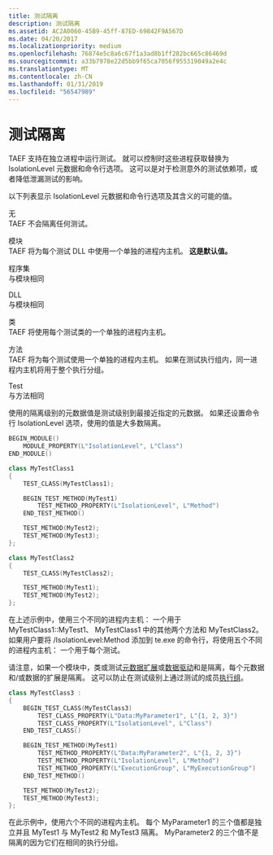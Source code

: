 ```yaml
---
title: 测试隔离
description: 测试隔离
ms.assetid: AC2A0060-45B9-45ff-87ED-69842F9A567D
ms.date: 04/20/2017
ms.localizationpriority: medium
ms.openlocfilehash: 76874e5c8a6c67f1a3ad8b1ff282bc665c86469d
ms.sourcegitcommit: a33b7978e22d5bb9f65ca7056f955319049a2e4c
ms.translationtype: MT
ms.contentlocale: zh-CN
ms.lasthandoff: 01/31/2019
ms.locfileid: "56547989"
---
```

# <a name="test-isolation"></a>测试隔离


TAEF 支持在独立进程中运行测试。 就可以控制时这些进程获取替换为 IsolationLevel 元数据和命令行选项。 这可以是对于检测意外的测试依赖项，或者降低泄漏测试的影响。

以下列表显示 IsolationLevel 元数据和命令行选项及其含义的可能的值。

<span id="None"></span><span id="none"></span><span id="NONE"></span>无  
TAEF 不会隔离任何测试。

<span id="Module"></span><span id="module"></span><span id="MODULE"></span>模块  
TAEF 将为每个测试 DLL 中使用一个单独的进程内主机。 **这是默认值。**

<span id="Assembly"></span><span id="assembly"></span><span id="ASSEMBLY"></span>程序集  
与模块相同

<span id="DLL"></span><span id="dll"></span>DLL  
与模块相同

<span id="Class"></span><span id="class"></span><span id="CLASS"></span>类  
TAEF 将使用每个测试类的一个单独的进程内主机。

<span id="Method"></span><span id="method"></span><span id="METHOD"></span>方法  
TAEF 将为每个测试使用一个单独的进程内主机。 如果在测试执行组内，同一进程内主机将用于整个执行分组。

<span id="Test"></span><span id="test"></span><span id="TEST"></span>Test  
与方法相同

使用的隔离级别的元数据值是测试级别到最接近指定的元数据。 如果还设置命令行 IsolationLevel 选项，使用的值是大多数隔离。

```cpp
BEGIN_MODULE()
    MODULE_PROPERTY(L"IsolationLevel", L"Class")
END_MODULE()

class MyTestClass1
{
    TEST_CLASS(MyTestClass1);

    BEGIN_TEST_METHOD(MyTest1)
        TEST_METHOD_PROPERTY(L"IsolationLevel", L"Method")
    END_TEST_METHOD()

    TEST_METHOD(MyTest2);
    TEST_METHOD(MyTest3);
};

class MyTestClass2
{
    TEST_CLASS(MyTestClass2);

    TEST_METHOD(MyTest1);
    TEST_METHOD(MyTest2);
};
```

在上述示例中，使用三个不同的进程内主机： 一个用于 MyTestClass1::MyTest1、 MyTestClass1 中的其他两个方法和 MyTestClass2。 如果用户要将 /IsolationLevel:Method 添加到 te.exe 的命令行，将使用五个不同的进程内主机： 一个用于每个测试。

请注意，如果一个模块中，类或测试[元数据扩展](light-weight-data-driven-testing.md)或[数据驱动](data-driven-testing.md)和是隔离，每个元数据和/或数据的扩展是隔离。 这可以防止在测试级别上通过测试的成员[执行组](execution-groups.md)。

```cpp
class MyTestClass3 :
{
    BEGIN_TEST_CLASS(MyTestClass3)
        TEST_CLASS_PROPERTY(L"Data:MyParameter1", L"{1, 2, 3}")
        TEST_CLASS_PROPERTY(L"IsolationLevel", L"Class")
    END_TEST_CLASS()

    BEGIN_TEST_METHOD(MyTest1)
        TEST_METHOD_PROPERTY(L"Data:MyParameter2", L"{1, 2, 3}")
        TEST_METHOD_PROPERTY(L"IsolationLevel", L"Method")
        TEST_METHOD_PROPERTY(L"ExecutionGroup", L"MyExecutionGroup")
    END_TEST_METHOD()

    TEST_METHOD(MyTest2);
    TEST_METHOD(MyTest3);
};
```

在此示例中，使用六个不同的进程内主机。 每个 MyParameter1 的三个值都是独立并且 MyTest1 与 MyTest2 和 MyTest3 隔离。 MyParameter2 的三个值不是隔离的因为它们在相同的执行分组。

 

 





